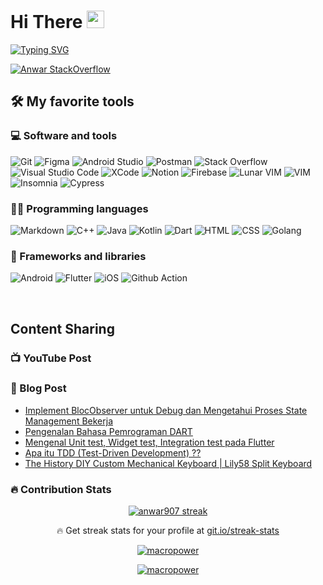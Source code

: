 #  Hi There <img src="https://media.giphy.com/media/hvRJCLFzcasrR4ia7z/giphy.gif" width="28">

[![Typing SVG](https://readme-typing-svg.herokuapp.com?size=24&lines=I+am+Mobile+Developer;Always+learning+new+things;Because+knowledge+is;My+operating+system)](https://git.io/typing-svg)

[![Anwar StackOverflow](https://github-readme-stackoverflow.vercel.app/?userID=11240948)](https://stackoverflow.com/users/11240948/anwar)


## 🛠️ My favorite tools

### 💻 Software and tools

<p>
  <img alt="Git" src="https://img.shields.io/badge/Git-F05033?logo=git&logoColor=white" />
  <img alt="Figma" src="https://img.shields.io/badge/Figma-121011?logo=figma&logoColor=white"/>
  <img alt="Android Studio" src="https://img.shields.io/badge/Android%20Studio-008678?logo=android-studio&logoColor=white"/>
  <img alt="Postman" src="https://img.shields.io/badge/Postman-FF6C37?logo=postman&logoColor=white"/>
  <img alt="Stack Overflow" src="https://img.shields.io/badge/-Stack%20Overflow-FE7A16?logo=stack-overflow&logoColor=white"/>
  <img alt="Visual Studio Code" src="https://img.shields.io/badge/Visual%20Studio%20Code-FFFFFF?logo=visual-studio-code&logoColor=0078d7"/>
  <img alt="XCode" src="https://img.shields.io/badge/Xcode-0785DF?logo=xcode&logoColor=white"/>
  <img alt="Notion" src="https://img.shields.io/badge/Notion-010101?logo=notion&logoColor=white"/>
  <img alt="Firebase" src="https://img.shields.io/badge/Firebase-FFBD46?logo=firebase&logoColor=white"/>
  <img alt="Lunar VIM" src="https://img.shields.io/badge/NeoVim-%2357A143.svg?&style=for-the-badge&logo=neovim&logoColor=white"/>
  <img alt="VIM" src="https://img.shields.io/badge/VIM-%2311AB00.svg?style=for-the-badge&logo=vim&logoColor=white" />
  <img alt="Insomnia" src="https://img.shields.io/badge/Insomnia-black?style=for-the-badge&logo=insomnia&logoColor=5849BE" />
  <img alt="Cypress" src="https://img.shields.io/badge/-cypress-%23E5E5E5?style=for-the-badge&logo=cypress&logoColor=058a5e" />
</p>

### 👨‍💻 Programming languages

<p>
  <img alt="Markdown" src="https://img.shields.io/badge/Markdown-000000?logo=markdown&logoColor=white"/>
  <img alt="C++" src="https://img.shields.io/badge/C++-9C033A?logo=c%2B%2B&logoColor=white"/>
  <img alt="Java" src="https://img.shields.io/badge/Java-FC7565?logo=java&logoColor=white"/>
  <!-- <img alt="Swift" src="https://img.shields.io/badge/Swift-FE6C39?logo=swift&logoColor=white"/> -->
  <img alt="Kotlin" src="https://img.shields.io/badge/Kotlin-8365E8?logo=kotlin&logoColor=white"/>
  <img alt="Dart" src="https://img.shields.io/badge/Dart-25BEFA?logo=dart&logoColor=white"/>
  <img alt="HTML" src="https://img.shields.io/badge/HTML-E34F26?logo=html5&logoColor=white"/>
  <img alt="CSS" src="https://img.shields.io/badge/CSS-1572B6?logo=css3&logoColor=white"/>
  <img alt="Golang" src="https://img.shields.io/badge/go-%2300ADD8.svg?style=for-the-badge&logo=go&logoColor=white"/>
</p>

### 🧰 Frameworks and libraries

<p>
  <img alt="Android" src="https://img.shields.io/badge/Android-36C89C?logo=android&logoColor=white" />
  <img alt="Flutter" src="https://img.shields.io/badge/Flutter-095B9A?logo=flutter&logoColor=white" />
  <img alt="iOS" src="https://img.shields.io/badge/Ios-FFFFFF?logo=apple&logoColor=black" />
  <img alt="Github Action" src="https://img.shields.io/badge/GitHub%20Actions-2671E5?logo=github%20actions&logoColor=white" />
</p>

<br>

## Content Sharing 

### 📺 YouTube Post

<!-- YOUTUBE:START --> 

<!-- YOUTUBE:END -->

### 📕 Blog Post

<!-- BLOG-POST-LIST:START -->
- [Implement BlocObserver untuk Debug dan Mengetahui Proses State Management Bekerja](https://www.kuasaiteknologi.com/2022/11/implement-blocobserver-untuk-debug-dan.html)
- [Pengenalan Bahasa Pemrograman DART](https://www.kuasaiteknologi.com/2022/10/pengenalan-bahasa-pemrograman-dart.html)
- [Mengenal Unit test, Widget test, Integration test pada Flutter](https://www.kuasaiteknologi.com/2022/03/mengenal-unit-test-widget-test.html)
- [Apa itu TDD &lpar;Test-Driven Development&rpar; ??](https://www.kuasaiteknologi.com/2021/10/apa-itu-tdd-test-driven-development.html)
- [The History DIY Custom Mechanical Keyboard | Lily58 Split Keyboard](https://www.kuasaiteknologi.com/2020/08/the-history-diy-custom-mechanical.html)
<!-- BLOG-POST-LIST:END -->

### 🔥 Contribution Stats

<!-- GitHub Readme Streak Stats - https://github.com/DenverCoder1/github-readme-streak-stats -->
<p align="center">
  <a href="https://github.com/DenverCoder1/github-readme-streak-stats">
    <img title="🔥 Get streak stats for your profile at git.io/streak-stats" alt="anwar907 streak" src="https://github-readme-streak-stats.herokuapp.com/?user=anwar907&theme=monokai-metallian&hide_border=true"/>
  </a>
  <p align="center">🔥 Get streak stats for your profile at <a href="https://git.io/streak-stats">git.io/streak-stats</a></p>
</p>

<p align="center">
  <a href="#anwar907-title">
    <img src="https://github-readme-stats.vercel.app/api?username=anwar907&show_icons=true&theme=dracula&hide_border=true" alt="macropower"/>
  </a>
</p>

<p align="center">
  <a href="#anwar907-title">
    <img src="https://github-readme-stats.vercel.app/api/top-langs/?username=anwar907&layout=compact&theme=dracula&hide_border=true" alt="macropower"/>
  </a>
</p>



[website]:https://anwar.kuasaiteknologi.com
[instagram]:https://www.instagram.com/anwar.apk
[linkedin]:https://www.linkedin.com/in/anwar-s
[email]:mailto:hello.anwarend907.gmail.com
[stackoverflow]: https://stackoverflow.com/users/11240948/anwar
